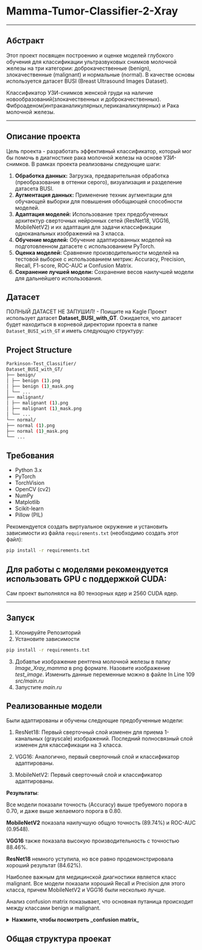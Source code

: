 # Mamma-Tumor-Classifier-2-Xray
***
## Абстракт
Этот проект посвящен построению и оценке моделей глубокого обучения для классификации ультразвуковых снимков молочной железы на три категории: доброкачественные (benign), злокачественные (malignant) и нормальные (normal). В качестве основы используется датасет BUSI (Breast Ultrasound Images Dataset).

Классификатор УЗИ-снимков женской груди на наличие новообразований(злокачественных и доброкачественных). Фиброаденом(интраканаликулярных,периканаликулярных) и Рака молочной железы. 
***
## Описание проекта
Цель проекта - разработать эффективный классификатор, который мог бы помочь в диагностике рака молочной железы на основе УЗИ-снимков. В рамках проекта реализованы следующие шаги:
1.  **Обработка данных:** Загрузка, предварительная обработка (преобразование в оттенки серого), визуализация и разделение датасета BUSI.
2.  **Аугментация данных:** Применение техник аугментации для обучающей выборки для повышения обобщающей способности моделей.
3.  **Адаптация моделей:** Использование трех предобученных архитектур сверточных нейронных сетей (ResNet18, VGG16, MobileNetV2) и их адаптация для задачи классификации одноканальных изображений на 3 класса.
4.  **Обучение моделей:** Обучение адаптированных моделей на подготовленном датасете с использованием PyTorch.
5.  **Оценка моделей:** Сравнение производительности моделей на тестовой выборке с использованием метрик: Accuracy, Precision, Recall, F1-score, ROC-AUC и Confusion Matrix.
6.  **Сохранение лучшей модели:** Сохранение весов наилучшей модели для дальнейшего использования.

## Датасет
ПОЛНЫЙ ДАТАСЕТ НЕ ЗАПУШИЛ! - Поищите на Kagle
Проект использует датасет **Dataset_BUSI_with_GT**. Ожидается, что датасет будет находиться в корневой директории проекта в папке `Dataset_BUSI_with_GT` и иметь следующую структуру:
## **Project Structure**  
```bash
Parkinson-Test_Classifier/
Dataset_BUSI_with_GT/
├── benign/
│ ├── benign (1).png
│ ├── benign (1)_mask.png
│ └── ...
├── malignant/
│ ├── malignant (1).png
│ ├── malignant (1)_mask.png
│ └── ...
└── normal/
├── normal (1).png
├── normal (1)_mask.png
└── ...
```
## Требования

*   Python 3.x
*   PyTorch
*   TorchVision
*   OpenCV (cv2)
*   NumPy
*   Matplotlib
*   Scikit-learn
*   Pillow (PIL)

Рекомендуется создать виртуальное окружение и установить зависимости из файла `requirements.txt` (необходимо создать этот файл):
```bash
pip install -r requirements.txt
```

## Для работы с моделями рекомендуется использовать GPU с поддержкой CUDA:
Сам проект выполнялся на 80 тензорных ядер и 2560 CUDA ядер.

***

## Запуск
1. Клонируйте Репозиторий
2. Установите зависимости
```bash
pip install -r requirements.txt
```
3. Добавтье изображение рентгена молочной железы  в папку _Image_Xray_mamma_ в png формате. Назовите изображение _test_image_. Изменить данные переменные можно в файле In Line 109 _src/main.ru_
4. Запустите _main.ru_

## Реализованные модели

Были адаптированы и обучены следующие предобученные модели:

1. ResNet18: Первый сверточный слой изменен для приема 1-канальных (grayscale) изображений. Последний полносвязный слой изменен для классификации на 3 класса.

2. VGG16: Аналогично, первый сверточный слой и классификатор адаптированы.

3. MobileNetV2: Первый сверточный слой и классификатор адаптированы.

**Результаты**: 

Все модели показали точность (Accuracy) выше требуемого порога в 0.70, и даже выше желаемого порога в 0.80.

**MobileNetV2** показала наилучшую общую точность (89.74%) и ROC-AUC (0.9548).

**VGG16** также показала высокую производительность с точностью 88.46%.

**ResNet18** немного уступила, но все равно продемонстрировала хороший результат (84.62%).

Наиболее важным для медицинской диагностики является класс malignant. Все модели показали хороший Recall и Precision для этого класса, причем MobileNetV2 и VGG16 были несколько лучше.

Анализ confusion matrix показывает, что основная путаница происходит между классами benign и malignant.

<details>
<summary><b>Нажмите, чтобы посмотреть _confusion matrix_</b></summary>
![Confusion matrix](./README/ConfusionMatrix_MobileNetV2.png)
</details>

## **Общая структура проекат**  
```bash
